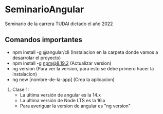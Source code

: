 # SeminarioAngular
Seminario de la carrera TUDAI dictado el año 2022

## Comandos importantes
- npm install -g @angular/cli (Instalacion en la carpeta donde vamos a desarrolar el proyecto)
- npm install -g npm@8.19.2 (Actualizar version)
- ng version (Para ver la version, para esto se debe primero hacer la instalacion)
-  ng new [nombre-de-la-app] (Crea la aplicacion)

1. Clase 1:
    - La última versión de angular es la 14.x
    - La última versión de Node LTS es la 16.x
    - Para averiguar la version de angular es  "ng version"

